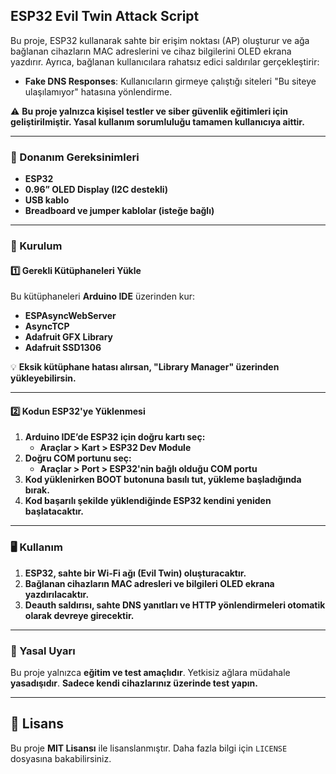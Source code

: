 ## **ESP32 Evil Twin Attack Script**  

Bu proje, ESP32 kullanarak sahte bir erişim noktası (AP) oluşturur ve ağa bağlanan cihazların MAC adreslerini ve cihaz bilgilerini OLED ekrana yazdırır. Ayrıca, bağlanan kullanıcılara rahatsız edici saldırılar gerçekleştirir:  

- **Fake DNS Responses**: Kullanıcıların girmeye çalıştığı siteleri "Bu siteye ulaşılamıyor" hatasına yönlendirme.  

⚠️ **Bu proje yalnızca kişisel testler ve siber güvenlik eğitimleri için geliştirilmiştir. Yasal kullanım sorumluluğu tamamen kullanıcıya aittir.**  

---

### **📌 Donanım Gereksinimleri**  
- **ESP32**  
- **0.96” OLED Display (I2C destekli)**  
- **USB kablo**  
- **Breadboard ve jumper kablolar (isteğe bağlı)**  

---

### **📜 Kurulum**  

#### **1️⃣ Gerekli Kütüphaneleri Yükle**  
Bu kütüphaneleri **Arduino IDE** üzerinden kur:  

- **ESPAsyncWebServer**  
- **AsyncTCP**  
- **Adafruit GFX Library**  
- **Adafruit SSD1306**  

💡 **Eksik kütüphane hatası alırsan, "Library Manager" üzerinden yükleyebilirsin.**  

---

#### **2️⃣ Kodun ESP32'ye Yüklenmesi**  
1. **Arduino IDE’de ESP32 için doğru kartı seç:**  
   - **Araçlar > Kart > ESP32 Dev Module**  
2. **Doğru COM portunu seç:**  
   - **Araçlar > Port > ESP32'nin bağlı olduğu COM portu**  
3. **Kod yüklenirken BOOT butonuna basılı tut, yükleme başladığında bırak.**  
4. **Kod başarılı şekilde yüklendiğinde ESP32 kendini yeniden başlatacaktır.**  

---

### **🖥️ Kullanım**  
1. **ESP32, sahte bir Wi-Fi ağı (Evil Twin) oluşturacaktır.**  
2. **Bağlanan cihazların MAC adresleri ve bilgileri OLED ekrana yazdırılacaktır.**  
3. **Deauth saldırısı, sahte DNS yanıtları ve HTTP yönlendirmeleri otomatik olarak devreye girecektir.**  

---

### **📜 Yasal Uyarı**  
Bu proje yalnızca **eğitim ve test amaçlıdır**. Yetkisiz ağlara müdahale **yasadışıdır**. **Sadece kendi cihazlarınız üzerinde test yapın.**  

---

## **📜 Lisans**
Bu proje **MIT Lisansı** ile lisanslanmıştır. Daha fazla bilgi için `LICENSE` dosyasına bakabilirsiniz.